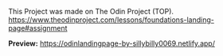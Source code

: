 This Project was made on The Odin Project (TOP).
https://www.theodinproject.com/lessons/foundations-landing-page#assignment

**Preview:** https://odinlandingpage-by-sillybilly0069.netlify.app/